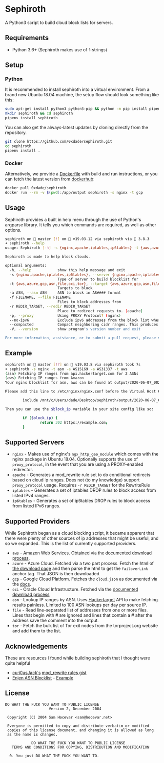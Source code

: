# Sephiroth

A Python3 script to build cloud block lists for servers.

## Requirements

* Python 3.6+ (Sephiroth makes use of f-strings)

## Setup


### Python
It is recommended to install sephiroth into a virtual environment. From a brand new Ubuntu 18.04 machine, the setup flow should look something like this:

```bash
sudo apt-get install python3 python3-pip && python -m pip install pipenv
mkdir sephiroth && cd sephiroth
pipenv install sephiroth
```

You can also get the always-latest updates by cloning directly from the repository.

```bash
git clone https://github.com/0xdade/sephiroth.git
cd sephiroth
pipenv install .
```

### Docker

Alternatively, we provide a [Dockerfile](/Dockerfile) with build and run instructions, or you can fetch the latest version from [dockerhub](https://hub.docker.com/r/0xdade/sephiroth):

```bash
docker pull 0xdade/sephiroth
docker run --rm -v $(pwd):/app/output sephiroth -s nginx -t gcp
```

## Usage

Sephiroth provides a built in help menu through the use of Python's argparse library. It tells you which commands are required, as well as other options.

```bash
sephiroth on  master [!] on 🐳 v19.03.12 via sephiroth via 🐍 3.8.3
➜ sephiroth --help
usage: Sephiroth [-h] -s {nginx,apache,iptables,ip6tables} -t {aws,azure,gcp,asn,file,oci,tor} [-a ASN] [-f FILENAME] [-r REDIR_TARGET] [-p] [--no-ipv6] [--compacted] [-V]

Sephiroth is made to help block clouds.

optional arguments:
  -h, --help            show this help message and exit
  -s {nginx,apache,iptables,ip6tables}, --server {nginx,apache,iptables,ip6tables}
                        Type of server to build blocklist for
  -t {aws,azure,gcp,asn,file,oci,tor}, --target {aws,azure,gcp,asn,file,oci,tor}
                        Targets to block
  -a ASN, --asn ASN     ASN to block in AS#### format
  -f FILENAME, --file FILENAME
                        Files to block addresses from
  -r REDIR_TARGET, --redir REDIR_TARGET
                        Place to redirect requests to. (apache)
  -p, --proxy           Using PROXY Protocol? (nginx)
  --no-ipv6             Exclude ipv6 addresses from the block list where applicable
  --compacted           Compact neighboring cidr ranges. This produces smaller file sizes but loses detail about each range.
  -V, --version         show program's version number and exit

For more information, assistance, or to submit a pull request, please visit https://github.com/0xdade/sephiroth.
```

## Example

```bash
sephiroth on  master [!?] on 🐳 v19.03.8 via sephiroth took 7s
➜ sephiroth -s nginx -t asn -a AS15169 -a AS31337 -t aws
(asn) Fetching IP ranges from api.hackertarget.com for 2 ASNs
(aws) Fetching IP ranges from Amazon
Your nginx blocklist for asn, aws can be found at output/2020-06-07_002847_nginx_asn_aws.conf

Please add this line to /etc/nginx/nginx.conf before the Virtual Host Configs.

        include /mnt/c/Users/dade/Desktop/sephiroth/output/2020-06-07_002847_nginx_asn_aws.conf;

Then you can use the $block_ip variable in your site config like so:

        if ($block_ip) {
                return 302 https://example.com;
        }

```


## Supported Servers

* `nginx` - Makes use of nginx's `ngx_http_geo_module` which comes with the nginx package in Ubuntu 18.04. Optionally supports the use of `proxy_protocol`, in the event that you are using a PROXY-enabled redirector.
* `apache` - Generates a mod_rewrite rule set to do conditional redirects based on cloud ip ranges. Does not (to my knowledge) support `proxy_protocol` usage. Requires `-r REDIR_TARGET` for the RewriteRule
* `iptables` - Generates a set of iptables DROP rules to block access from listed IPv4 ranges.
* `ip6tables` - Generates a set of ip6tables DROP rules to block access from listed IPv6 ranges.

## Supported Providers

While Sephiroth began as a cloud blocking script, it became apparent that there were plenty of other sources of ip addresses that might be useful, and so we expanded. This is the list of currently supported providers.

* `aws` - Amazon Web Services. Obtained via the [documented download process](https://docs.aws.amazon.com/general/latest/gr/aws-ip-ranges.html#aws-ip-download).
* `azure` - Azure Cloud. Fetched via a two part process. Fetch the html of [the download page](https://www.microsoft.com/en-us/download/confirmation.aspx?id=56519) and then parse the html to get the `failoverLink` anchor tag. That JSON is then downloaded.
* `gcp` - Google Cloud Platform. Fetches the `cloud.json` as documented via the [docs](https://cloud.google.com/compute/docs/faq#find_ip_range).
* `oci` - Oracle Cloud Infrastructure. Fetched via the [documented download process](https://docs.cloud.oracle.com/en-us/iaas/Content/General/Concepts/addressranges.htm)
* `asn` - Lookup IP ranges by ASN. Uses [Hackertarget](https://hackertarget.com/as-ip-lookup/) API to make fetching results painless. Limited to 100 ASN lookups per day per source IP.
* `file` - Read line-separated list of addresses from one or more files. Lines that begin with # are ignored and lines that contain a # after the address save the comment into the output.
* `tor` - Fetch the bulk list of Tor exit nodes from the torproject.org website and add them to the list.

## Acknowledgements

These are resources I found while building sephiroth that I thought were quite helpful

* [curi0usJack's](https://twitter.com/curi0usJack) [mod_rewrite rules gist](https://gist.github.com/curi0usJack/971385e8334e189d93a6cb4671238b10)
* [Enjen ASN Blocklist](https://www.enjen.net/asn-blocklist/readme.php) - [Example](https://www.enjen.net/asn-blocklist/index.php?asn=15169&type=nginx)

## License

```text
DO WHAT THE FUCK YOU WANT TO PUBLIC LICENSE 
                    Version 2, December 2004 

 Copyright (C) 2004 Sam Hocevar <sam@hocevar.net> 

 Everyone is permitted to copy and distribute verbatim or modified 
 copies of this license document, and changing it is allowed as long 
 as the name is changed. 

            DO WHAT THE FUCK YOU WANT TO PUBLIC LICENSE 
   TERMS AND CONDITIONS FOR COPYING, DISTRIBUTION AND MODIFICATION 

  0. You just DO WHAT THE FUCK YOU WANT TO.
```

